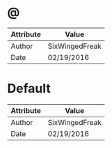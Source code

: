 # @
| Attribute | Value |
| ---  | ---     |
| Author | SixWingedFreak |
| Date | 02/19/2016 |
# Default
| Attribute | Value |
| ---  | ---     |
| Author | SixWingedFreak |
| Date | 02/19/2016 |
